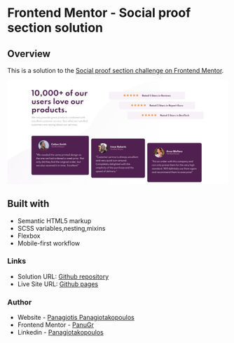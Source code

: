 # Frontend Mentor - Social proof section solution

## Overview

This is a solution to the [Social proof section challenge on Frontend Mentor](https://www.frontendmentor.io/challenges/social-proof-section-6e0qTv_bA).

![](./images/social-proof.jpg)


## Built with

- Semantic HTML5 markup
- SCSS variables,nesting,mixins
- Flexbox
- Mobile-first workflow

### Links

- Solution URL: [Github repository](https://github.com/PanuGr/social-proof)
- Live Site URL: [Github pages](https://panugr.github.io/social-proof)

### Author

- Website - [Panagiotis Panagiotakopoulos](https://panagiotis.netlify.com)
- Frontend Mentor - [PanuGr](https://www.frontendmentor.io/profile/PanuGr)
- Linkedin - [Panagiotakopoulos](https://www.linkedin.com/in/p-panagiotakopoulos/)
